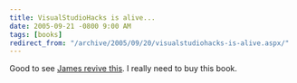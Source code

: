 ```yaml
---
title: VisualStudioHacks is alive...
date: 2005-09-21 -0800 9:00 AM
tags: [books]
redirect_from: "/archive/2005/09/20/visualstudiohacks-is-alive.aspx/"
---
```


Good to see [James revive
this](http://dotavery.com/blog/archive/2005/09/21/5145.aspx). I really
need to buy this book.

